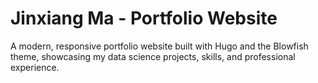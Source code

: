 # Jinxiang Ma - Portfolio Website

A modern, responsive portfolio website built with Hugo and the Blowfish theme, showcasing my data science projects, skills, and professional experience.

